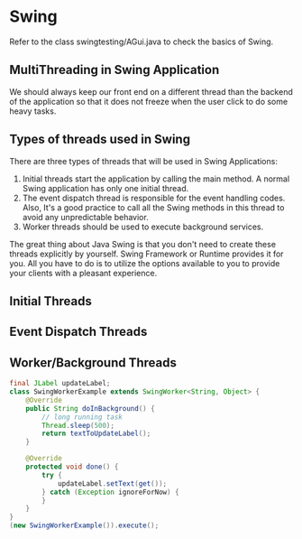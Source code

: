 # Swing

Refer to the class swingtesting/AGui.java to check the basics of Swing.

## MultiThreading in Swing Application

We should always keep our front end on a different thread than the backend of the application so that it does not freeze when the user click to do some heavy tasks.

## Types of threads used in Swing

There are three types of threads that will be used in Swing Applications:

1. Initial threads start the application by calling the main method. A normal Swing application has only one initial thread.
2. The event dispatch thread is responsible for the event handling codes. Also, It's a good practice to call all the Swing methods in this thread to avoid any unpredictable behavior.
3. Worker threads should be used to execute background services.

The great thing about Java Swing is that you don't need to create these threads explicitly by yourself. Swing Framework or Runtime provides it for you. All you have to do is to utilize the options available to you to provide your clients with a pleasant experience.

## Initial Threads

## Event Dispatch Threads

## Worker/Background Threads

```java
final JLabel updateLabel;
class SwingWorkerExample extends SwingWorker<String, Object> {
    @Override
    public String doInBackground() {
        // long running task
        Thread.sleep(500);
        return textToUpdateLabel();
    }

    @Override
    protected void done() {
        try {
            updateLabel.setText(get());
        } catch (Exception ignoreForNow) {
        }
    }
}
(new SwingWorkerExample()).execute();
```
